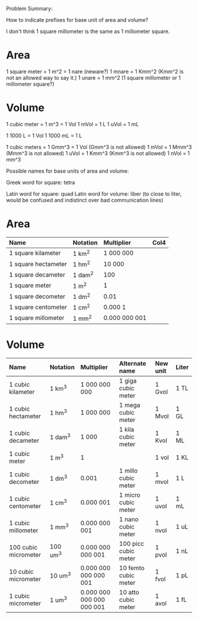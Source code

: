 Problem Summary:

How to indicate prefixes for base unit of area and volume?

I don't think 1 square millometer is the same as 1 millometer square.

Area
====

1 square meter = 1 m^2 = 1 nare (neware?)
1 mnare = 1 Kmm^2 (Kmm^2 is not an allowed way to say it.)
1 unare = 1 mm^2 (1 square millometer or 1 millometer square?)

Volume
======

1 cubic meter = 1 m^3 = 1 Vol
1 mVol = 1 L
1 uVol = 1 mL

1 1000 L      = 1 Vol
1 1000 mL     = 1 L

1 cubic meters = 1 Gmm^3 = 1 Vol (Gmm^3 is not allowed)
1 mVol         = 1 Mmm^3         (Mmm^3 is not allowed)
1 uVol         = 1 Kmm^3         (Kmm^3 is not allowed)
1 nVol         = 1 mm^3

Possible names for base units of area and volume:

Greek word for square: tetra

Latin word for square: quad
Latin word for volume: liber (to close to liter, would be confused and indistinct over bad communication lines)


Area
====

| Name                 | Notation          | Multiplier    | Col4 |
| :---                 | :---              | :--           | :--- |
| 1 square kilameter   | 1 km<sup>2</sup>  | 1 000 000     |      |
| 1 square hectameter  | 1 hm<sup>2</sup>  | 10 000        |      |
| 1 square decameter   | 1 dam<sup>2</sup> | 100           |      |
| 1 square meter       | 1 m<sup>2</sup>   | 1             |      |
| 1 square decometer   | 1 dm<sup>2</sup>  | 0.01          |      |
| 1 square centometer  | 1 cm<sup>2</sup>  | 0.000 1       |      |
| 1 square millometer  | 1 mm<sup>2</sup>  | 0.000 000 001 |      |

Volume
======
| Name                 | Notation            | Multiplier                | Alternate name       | New unit | Liter  |
| :---                 | :---                | :---                      | :---                 | :---     | :---   |
| 1 cubic kilameter    | 1 km<sup>3</sup>    | 1 000 000 000             | 1 giga cubic meter   | 1 Gvol   | 1 TL   |
| 1 cubic hectameter   | 1 hm<sup>3</sup>    | 1 000 000                 | 1 mega cubic meter   | 1 Mvol   | 1 GL   |
| 1 cubic decameter    | 1 dam<sup>3</sup>   | 1 000                     | 1 kila cubic meter   | 1 Kvol   | 1 ML   |
| 1 cubic meter        | 1 m<sup>3</sup>     | 1                         |                      | 1 vol    | 1 KL   |
| 1 cubic decometer    | 1 dm<sup>3</sup>    | 0.001                     | 1 millo cubic meter  | 1 mvol   | 1 L    |
| 1 cubic centometer   | 1 cm<sup>3</sup>    | 0.000 001                 | 1 micro cubic meter  | 1 uvol   | 1 mL   |
| 1 cubic millometer   | 1 mm<sup>3</sup>    | 0.000 000 001             | 1 nano cubic meter   | 1 nvol   | 1 uL   |
| 100 cubic micrometer | 100 um<sup>3</sup>  | 0.000 000 000 001         | 100 picc cubic meter | 1 pvol   | 1 nL   |
| 10 cubic micrometer  | 10 um<sup>3</sup>   | 0.000 000 000 000 001     | 10 femto cubic meter | 1 fvol   | 1 pL   |
| 1 cubic micrometer   | 1 um<sup>3</sup>    | 0.000 000 000 000 000 001 | 10 atto cubic meter  | 1 avol   | 1 fL   |
